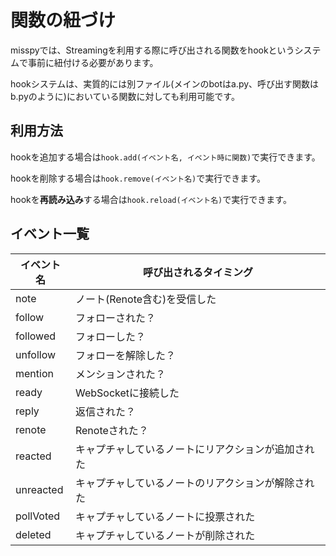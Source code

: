 # 関数の紐づけ
misspyでは、Streamingを利用する際に呼び出される関数をhookというシステムで事前に紐付ける必要があります。

hookシステムは、実質的には別ファイル(メインのbotはa.py、呼び出す関数はb.pyのように)においている関数に対しても利用可能です。
## 利用方法
hookを追加する場合は`hook.add(イベント名, イベント時に関数)`で実行できます。

hookを削除する場合は`hook.remove(イベント名)`で実行できます。

hookを**再読み込み**する場合は`hook.reload(イベント名)`で実行できます。

## イベント一覧
| イベント名 | 呼び出されるタイミング                             | 
| ---------- | -------------------------------------------------- | 
| note       | ノート(Renote含む)を受信した                       | 
| follow     | フォローされた？                                   | 
| followed   | フォローした？                                     | 
| unfollow   | フォローを解除した？                               | 
| mention    | メンションされた？                                 | 
| ready    | WebSocketに接続した | 
| reply      | 返信された？                                       | 
| renote     | Renoteされた？                                     | 
| reacted    | キャプチャしているノートにリアクションが追加された | 
| unreacted  | キャプチャしているノートのリアクションが解除された | 
| pollVoted  | キャプチャしているノートに投票された               | 
| deleted    | キャプチャしているノートが削除された               | 